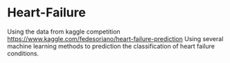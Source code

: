 # Heart-Failure
Using the data from kaggle competition https://www.kaggle.com/fedesoriano/heart-failure-prediction
Using several machine learning methods to prediction the classification of heart failure conditions.
